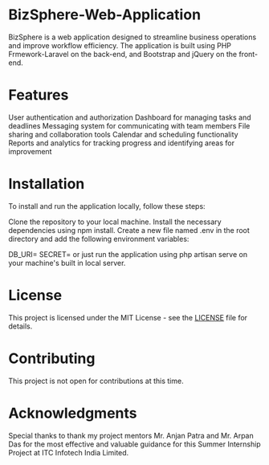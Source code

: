 # BizSphere-Web-Application
BizSphere is a web application designed to streamline business operations and improve workflow efficiency. The application is built using PHP Frmework-Laravel on the back-end, and Bootstrap and jQuery on the front-end.

# Features
User authentication and authorization
Dashboard for managing tasks and deadlines
Messaging system for communicating with team members
File sharing and collaboration tools
Calendar and scheduling functionality
Reports and analytics for tracking progress and identifying areas for improvement

# Installation
To install and run the application locally, follow these steps:

Clone the repository to your local machine.
Install the necessary dependencies using npm install.
Create a new file named .env in the root directory and add the following environment variables:

DB_URI=<your MySQL connection string>
SECRET=<your session secret>
or just run the application using php artisan serve on your machine's built in local server.

# License
This project is licensed under the MIT License - see the [LICENSE](LICENSE) file for details.
  
# Contributing
This project is not open for contributions at this time.

# Acknowledgments
Special thanks to thank my project mentors Mr. Anjan Patra and Mr. Arpan Das for the most effective and valuable guidance for this Summer Internship Project at ITC Infotech India Limited.
  
